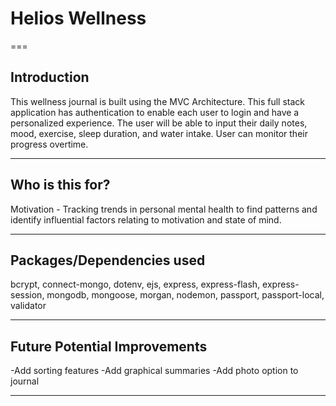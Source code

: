 # Helios Wellness

===

## Introduction

This wellness journal is built using the MVC Architecture. This full stack application has authentication to enable each user to login and have a personalized experience. The user will be able to input their daily notes, mood, exercise, sleep duration, and water intake. User can monitor their progress overtime.

---

## Who is this for?

Motivation - Tracking trends in personal mental health to find patterns and identify influential factors relating to motivation and state of mind.

---

## Packages/Dependencies used

bcrypt, connect-mongo, dotenv, ejs, express, express-flash, express-session, mongodb, mongoose, morgan, nodemon, passport, passport-local, validator

---

## Future Potential Improvements

-Add sorting features
-Add graphical summaries
-Add photo option to journal

---
